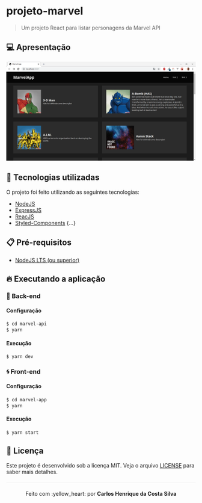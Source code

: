 # projeto-marvel
> Um projeto React para listar personagens da Marvel API

## :computer: Apresentação
<p align="center">
  <img src="/marvel-app/public/img/marvel-app.png">
</p>

## :rocket: Tecnologias utilizadas 

O projeto foi feito utilizando as seguintes tecnologias:

- [NodeJS](https://nodejs.org/en/)
- [ExpressJS](https://expressjs.com/pt-br/)
- [ReacJS](https://reactjs.org/)
- [Styled-Components](https://styled-components.com/)
{...}

## :clipboard: Pré-requisitos

- [NodeJS LTS (ou superior)](https://nodejs.org/en/)

## :fire: Executando a aplicação

### :bug: Back-end
#### Configuração
```
$ cd marvel-api
$ yarn
```
#### Execução
```
$ yarn dev
```

### :cyclone: Front-end
#### Configuração

```
$ cd marvel-app
$ yarn
```
#### Execução
```
$ yarn start
```

## :page_facing_up: Licença 
Este projeto é desenvolvido sob a licença MIT. Veja o arquivo [LICENSE](LICENSE.md) para saber mais detalhes.

<p align="center" style="margin-top: 20px; border-top: 1px solid #eee; padding-top: 20px;">Feito com :yellow_heart: por <strong> Carlos Henrique da Costa Silva </strong> </p>
